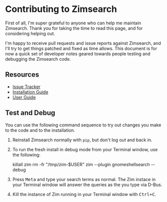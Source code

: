 # Contributing to Zimsearch

First of all, I'm super grateful to anyone who can help me maintain
Zimsearch. Thank you for taking the time to read this page, and for
considering helping out.

I'm happy to receive pull requests and issue reports against Zimsearch,
and I'll try to get things patched and fixed as time allows. This
document is for now a quick set of developer notes geared towards people
testing and debugging the Zimsearch code.

## Resources

* [Issue Tracker](https://github.com/achadwick/zimsearch/issues)
* [Installation Guide](INSTALL.md)
* [User Guide](README.md)

## Test and Debug

You can use the following command sequence to try out changes you make
to the code and to the installation.

1. Reinstall Zimsearch normally with `pip`,
   but don't log out and back in.

2. To run the fresh install in debug mode from your Terminal window,
   use the following:

    killall zim
    rm -fr "/tmp/zim-$USER"
    zim --plugin gnomeshellsearch --debug

3. Press <kbd>Meta</kbd> and type your search terms as normal.
   The Zim instace in your Terminal window will answer the queries as
   the you type via D-Bus.

4. Kill the instance of Zim running in your Terminal window with
   <kbd>Ctrl+C</kbd>.
